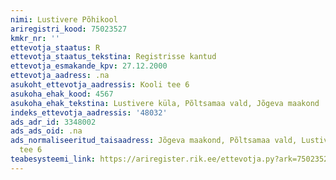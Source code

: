 ```yaml
---
nimi: Lustivere Põhikool
ariregistri_kood: 75023527
kmkr_nr: ''
ettevotja_staatus: R
ettevotja_staatus_tekstina: Registrisse kantud
ettevotja_esmakande_kpv: 27.12.2000
ettevotja_aadress: .na
asukoht_ettevotja_aadressis: Kooli tee 6
asukoha_ehak_kood: 4567
asukoha_ehak_tekstina: Lustivere küla, Põltsamaa vald, Jõgeva maakond
indeks_ettevotja_aadressis: '48032'
ads_adr_id: 3348002
ads_ads_oid: .na
ads_normaliseeritud_taisaadress: Jõgeva maakond, Põltsamaa vald, Lustivere küla, Kooli
  tee 6
teabesysteemi_link: https://ariregister.rik.ee/ettevotja.py?ark=75023527&ref=rekvisiidid
---
```

